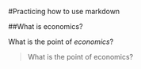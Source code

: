 #Practicing how to use markdown

##What is economics?

What is the point of *economics*?

>What is the point of economics?
